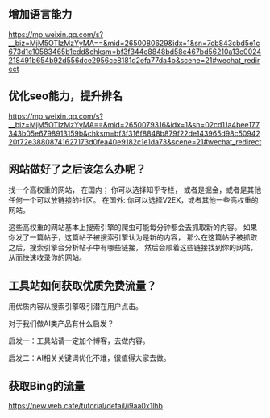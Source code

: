 ## 增加语言能力
https://mp.weixin.qq.com/s?__biz=MjM5OTIzMzYyMA==&mid=2650080629&idx=1&sn=7cb843cbd5e1c673d1e10583465b1edd&chksm=bf3f344e8848bd58e467bd56210a13e0024218491b654b92d556dce2956ce8181d2efa77da4b&scene=21#wechat_redirect


## 优化seo能力，提升排名
https://mp.weixin.qq.com/s?__biz=MjM5OTIzMzYyMA==&mid=2650079316&idx=1&sn=02cd11a4bee177343b05e6798913159b&chksm=bf3f316f8848b879f22de143965d98c5094220f72e38808741627173d0fea40e9182c1e1da73&scene=21#wechat_redirect


## 网站做好了之后该怎么办呢？
找一个高权重的网站，
在国内； 你可以选择知乎专栏，
或者是掘金，或者是其他任何一个可以放链接的社区。
在国外: 你可以选择V2EX，或者其他一些高权重的网站。

这些高权重的网站基本上搜索引擎的爬虫可能每分钟都会去抓取新的内容。
如果你发了一篇帖子，这篇帖子被搜索引擎认为是新的内容，
那么在这篇帖子被抓取之后，搜索引擎会分析帖子中有哪些链接，
然后会顺着这些链接找到你的网站，从而快速收录你的网站。


## 工具站如何获取优质免费流量？

用优质内容从搜索引擎吸引潜在用户点击。

对于我们做AI类产品有什么启发？

启发一：工具站请一定加个博客，去做内容。

启发二：AI相关关键词优化不难，很值得大家去做。


## 获取Bing的流量
https://new.web.cafe/tutorial/detail/i9aa0x1lhb